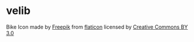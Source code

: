# velib


Bike Icon made by [Freepik](https://www.freepik.com) from [flaticon](https://www.flaticon.com/) licensed by [Creative Commons BY 3.0](http://creativecommons.org/licenses/by/3.0/)

